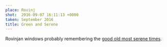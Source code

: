 ```yaml
---
place: Rovinj
shot:  2016-09-07 16:11:13 +0000
taken: September 2016
title: Green and Serene
---
```


Rovinjan windows probably remembering the [good old most serene times](https://en.wikipedia.org/wiki/Republic_of_Venice).
